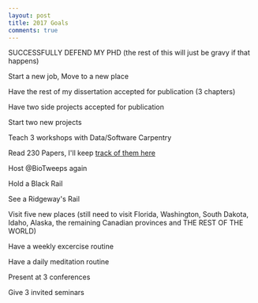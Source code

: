 ```yaml
---
layout: post
title: 2017 Goals
comments: true
---
```


SUCCESSFULLY DEFEND MY PHD (the rest of this will just be gravy if that happens)

Start a new job, Move to a new place

Have the rest of my dissertation accepted for publication (3 chapters)

Have two side projects accepted for publication

Start two new projects

Teach 3 workshops with Data/Software Carpentry

Read 230 Papers, I'll keep [track of them here](https://docs.google.com/spreadsheets/d/1deAAmuKwpLOiEIbG4QLCDiQW2cuPj7XRX9CRdf1VN-U/edit?usp=sharing)

Host @BioTweeps again

Hold a Black Rail

See a Ridgeway's Rail

Visit five new places (still need to visit Florida, Washington, South Dakota, Idaho, Alaska, the remaining Canadian provinces and THE REST OF THE WORLD)

Have a weekly excercise routine

Have a daily meditation routine

Present at 3 conferences

Give 3 invited seminars
